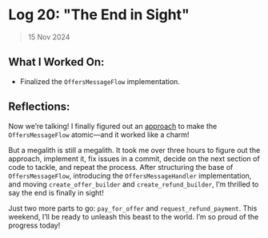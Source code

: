 # Log 20: "The End in Sight"

> 15 Nov 2024

## What I Worked On:

- Finalized the `OffersMessageFlow` implementation.

## Reflections:

Now we’re talking! I finally figured out an
[approach](https://github.com/shaavan/rust-lightning/commits/a29da437e9fef3141a4b90c206d4eeb1461e6e5a)
to make the `OffersMessageFlow` atomic—and it worked like a charm!

But a megalith is still a megalith. It took me over three hours to figure out
the approach, implement it, fix issues in a commit, decide on the next section
of code to tackle, and repeat the process. After structuring the base of
`OffersMessageFlow`, introducing the `OffersMessageHandler` implementation, and
moving `create_offer_builder` and `create_refund_builder`, I’m thrilled to say
the end is finally in sight!

Just two more parts to go: `pay_for_offer` and `request_refund_payment`. This
weekend, I’ll be ready to unleash this beast to the world. I’m so proud of the
progress today!
